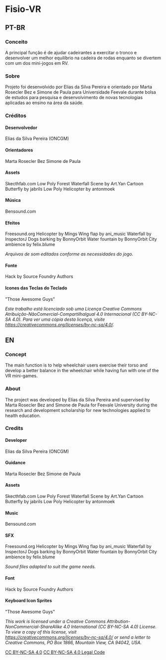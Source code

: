 # Fisio-VR 
## PT-BR

### Conceito
A principal função é de ajudar cadeirantes a exercitar o tronco e desenvolver um melhor equilíbrio na cadeira de rodas enquanto se divertem com um dos mini-jogos em RV.

### Sobre
Projeto foi desenvolvido por Elias da Silva Pereira e orientado por Marta Rosecler Bez e Simone de Paula para Universidade Feevale durante bolsa de estudos para pesquisa e desenvolvimento de novas tecnologias aplicadas ao ensino na área da saúde.

### Créditos

#### Desenvolvedor
Elias da Silva Pereira (ONCGM)

#### Orientadores
Marta Rosecler Bez
Simone de Paula

#### Assets
Skecthfab.com
Low Poly Forest Waterfall Scene by Art.Yan
Cartoon Butterfly by jabrils
Low Poly Helicopter by antonmoek

#### Música
Bensound.com

#### Efeitos
Freesound.org
Helicopter by Mings
Wing flap by ani_music
Waterfall by InspectorJ
Dogs barking by BonnyOrbit
Water fountain by BonnyOrbit
City ambience by felix.blume

*Arquivos de som editados conforme as necessidades do jogo.*

#### Fonte
Hack by Source Foundry Authors

#### Icones das Teclas do Teclado
"Those Awesome Guys"

*Este trabalho está licenciado sob uma Licença Creative Commons Atribuição-NãoComercial-CompartilhaIgual 4.0 Internacional (CC BY-NC-SA 4.0). Para ver uma cópia desta licença, visite https://creativecommons.org/licenses/by-nc-sa/4.0/.*



## EN

### Concept
The main function is to help wheelchair users exercise their torso and develop a better balance in the wheelchair while having fun with one of the VR mini-games.

### About
The project was developed by Elias da Silva Pereira and supervised by Marta Rosecler Bez and Simone de Paula for Feevale University during the research and development scholarship for new technologies applied to health education.

### Credits

#### Developer
Elias da Silva Pereira (ONCGM)

#### Guidance
Marta Rosecler Bez
Simone de Paula

#### Assets
Skecthfab.com
Low Poly Forest Waterfall Scene by Art.Yan
Cartoon Butterfly by jabrils
Low Poly Helicopter by antonmoek

#### Music
Bensound.com

#### SFX
Freesound.org
Helicopter by Mings
Wing flap by ani_music
Waterfall by InspectorJ
Dogs barking by BonnyOrbit
Water fountain by BonnyOrbit
City ambience by felix.blume

*Sound files adapted to suit the game needs.*

#### Font
Hack by Source Foundry Authors

#### Keyboard Icon Sprites
"Those Awesome Guys"

*This work is licensed under a Creative Commons Attribution-NonCommercial-ShareAlike 4.0 International (CC BY-NC-SA 4.0) License. To view a copy of this license, visit https://creativecommons.org/licenses/by-nc-sa/4.0/ or send a letter to Creative Commons, PO Box 1866, Mountain View, CA 94042, USA.* 

[CC BY-NC-SA 4.0](https://creativecommons.org/licenses/by-nc-sa/4.0/)
[CC BY-NC-SA 4.0 Legal Code](https://creativecommons.org/licenses/by-nc-sa/4.0/legalcode)
